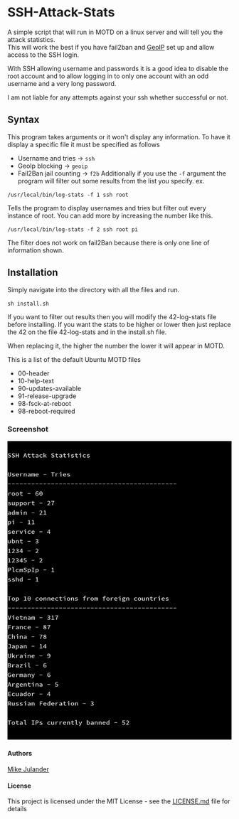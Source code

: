 # SSH-Attack-Stats #
A simple script that will run in MOTD on a linux server and will tell you the attack statistics.<br>
This will work the best if you have fail2ban and [GeoIP][geoipurl] set up and allow access to the SSH login.<br>

With SSH allowing username and passwords it is a good idea to disable the root account and to allow logging in to only one account with an odd username and a very long password.<br>

I am not liable for any attempts against your ssh whether successful or not.

## Syntax ##

This program takes arguments or it won't display any information.
To have it display a specific file it must be specified as follows<br>
* Username and tries -> ```ssh```
* GeoIp blocking -> ```geoip```
* Fail2Ban jail counting -> ```f2b```
Additionally if you use the ```-f``` argument the program will filter out some results from the list you specify. ex.<br>
```
/usr/local/bin/log-stats -f 1 ssh root
```
Tells the program to display usernames and tries but filter out every instance of root.
You can add more by increasing the number like this.
```
/usr/local/bin/log-stats -f 2 ssh root pi
```
The filter does not work on fail2Ban because there is only one line of information shown.

## Installation ##

Simply navigate into the directory with all the files and run.
``` 
sh install.sh
```
If you want to filter out results then you will modify the 42-log-stats file before installing.
If you want the stats to be higher or lower then just replace the 42 on the file 42-log-stats and in the install.sh file. <br>

When replacing it, the higher the number the lower it will appear in MOTD.<br>

This is a list of the default Ubuntu MOTD files<br>
* 00-header 
* 10-help-text
* 90-updates-available  
* 91-release-upgrade
* 98-fsck-at-reboot
* 98-reboot-required

### Screenshot ###
![Screenshot](Screenshot.png?raw=true)

#### Authors ####
[Mike Julander][mikeurl]

#### License ####
This project is licensed under the MIT License - see the [LICENSE.md](LICENSE.md) file for details

[geoipurl]: https://www.axllent.org/docs/view/ssh-geoip/
[mikeurl]: https://mikej.tech
